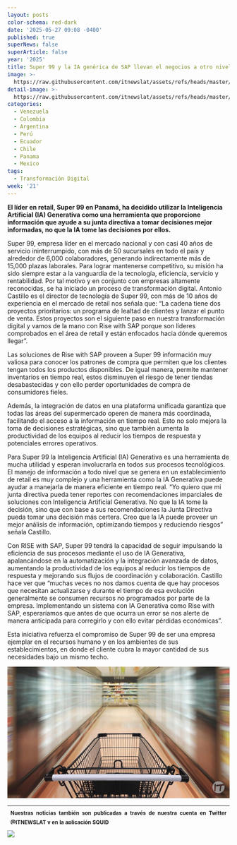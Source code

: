 ```yaml
---
layout: posts
color-schema: red-dark
date: '2025-05-27 09:08 -0400'
published: true
superNews: false
superArticle: false
year: '2025'
title: Super 99 y la IA genérica de SAP llevan el negocios a otro nivel
image: >-
  https://raw.githubusercontent.com/itnewslat/assets/refs/heads/master/img/540x320/Retail-p.jpg
detail-image: >-
  https://raw.githubusercontent.com/itnewslat/assets/refs/heads/master/img/1024x680/Retail-g.jpg
categories:
  - Venezuela
  - Colombia
  - Argentina
  - Perú
  - Ecuador
  - Chile
  - Panama
  - Mexico
tags:
  - Transformación Digital
week: '21'
---
```

**El líder en retail, Super 99 en Panamá, ha decidido utilizar la Inteligencia Artificial (IA) Generativa como una herramienta que proporcione información que ayude a su junta directiva a tomar decisiones mejor informadas, no que la IA tome las decisiones por ellos.**

Super 99, empresa líder en el mercado nacional y con casi 40 años de servicio ininterrumpido, con más de 50 sucursales en todo el país y alrededor de 6,000 colaboradores, generando indirectamente más de 15,000 plazas laborales. Para lograr mantenerse competitivo, su misión ha sido siempre estar a la vanguardia de la tecnología, eficiencia, servicio y rentabilidad. Por tal motivo y en conjunto con empresas altamente reconocidas, se ha iniciado un proceso de transformación digital. Antonio Castillo es el director de tecnología de Super 99, con más de 10 años de experiencia en el mercado de retail nos señala que: “La cadena tiene dos proyectos prioritarios: un programa de lealtad de clientes y lanzar el punto de venta. Estos proyectos son el siguiente paso en nuestra transformación digital y vamos de la mano con Rise with SAP porque son líderes comprobados en el área de retail y están enfocados hacia dónde queremos llegar”.

Las soluciones de Rise with SAP proveen a Super 99 información muy valiosa para conocer los patrones de compra que permiten que los clientes tengan todos los productos disponibles. De igual manera, permite mantener inventarios en tiempo real, estos disminuyen el riesgo de tener tiendas desabastecidas y con ello perder oportunidades de compra de consumidores fieles.

Además, la integración de datos en una plataforma unificada garantiza que todas las áreas del supermercado operen de manera más coordinada, facilitando el acceso a la información en tiempo real. Esto no solo mejora la toma de decisiones estratégicas, sino que también aumenta la productividad de los equipos al reducir los tiempos de respuesta y potenciales errores operativos.

Para Super 99 la Inteligencia Artificial (IA) Generativa es una herramienta de mucha utilidad y esperan involucrarla en todos sus procesos tecnológicos. El manejo de información a todo nivel que se genera en un establecimiento de retail es muy complejo y una herramienta como la IA Generativa puede ayudar a manejarla de manera eficiente en tiempo real. “Yo quiero que mi junta directiva pueda tener reportes con recomendaciones imparciales de soluciones con Inteligencia Artificial Generativa. No que la IA tome la decisión, sino que con base a sus recomendaciones la Junta Directiva pueda tomar una decisión más certera. Creo que la IA puede proveer un mejor análisis de información, optimizando tiempos y reduciendo riesgos” señala Castillo.

Con RISE with SAP, Super 99 tendrá la capacidad de seguir impulsando la eficiencia de sus procesos mediante el uso de IA Generativa, apalancándose en la automatización y la integración avanzada de datos, aumentando la productividad de los equipos al reducir los tiempos de respuesta y mejorando sus flujos de coordinación y colaboración. Castillo hace ver que “muchas veces no nos damos cuenta de que hay procesos que necesitan actualizarse y durante el tiempo de esa evolución generalmente se consumen recursos no programados por parte de la empresa. Implementando un sistema con IA Generativa como Rise with SAP, esperaríamos que antes de que ocurra un error se nos alerte de manera anticipada para corregirlo y con ello evitar pérdidas económicas”.

Esta iniciativa refuerza el compromiso de Super 99 de ser una empresa ejemplar en el recursos humano y en los ambientes de sus establecimientos, en donde el cliente cubra la mayor cantidad de sus necesidades bajo un mismo techo.

![](https://raw.githubusercontent.com/itnewslat/assets/refs/heads/master/img/540x320/Retail-p.jpg)

<table style="height: 42px;" width="569">
<tbody>
<tr>
<td style="text-align: justify;"><sub><strong>Nuestras noticias también son publicadas a través de nuestra cuenta en Twitter <a href="https://twitter.com/itnewslat?lang=es">@ITNEWSLAT</a> y en la aplicación <a href="https://squidapp.co/en/">SQUID</a></strong></sub></td>
</tr>
</tbody>
</table>

<img src="https://tracker.metricool.com/c3po.jpg?hash=56f88a41e39ab42c063cc51676587a04"/>